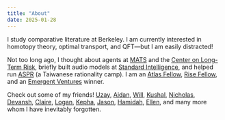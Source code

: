 ```yaml
---
title: "About"
date: 2025-01-28
---
```


I study comparative literature at Berkeley. I am currently interested in homotopy theory, optimal transport, and QFT—but I am easily distracted!

Not too long ago, I thought about agents at [MATS](https://matsprogram.org) and the [Center on Long-Term Risk](https://longtermrisk.org), briefly built audio models at [Standard Intelligence](https://si.inc), and helped run [ASPR](https://aspr.camp) (a Taiwanese rationality camp). I am an [Atlas Fellow](https://atlasfellowship.org), [Rise Fellow](https://www.risefortheworld.org/), and an [Emergent Ventures](https://www.mercatus.org/emergent-ventures) winner.

Check out some of my friends! [Uzay](https://uzpg.me), [Aidan](https://aidanjs.com), [Will](https://willhath.com), [Kushal](https://kushalthaman.github.io/), [Nicholas](https://nicholascc.github.io/), [Devansh](https://devanshpanda.com), [Claire](https://clairebookworm.com), [Logan](https://logangraves.com), [Kepha](https://kephasher.com/), [Jason](https://jasonhausenloy.com), [Hamidah](https://hamidah.me), [Ellen](https://stanford.edu/~ellenjxu/), and many more whom I have inevitably forgotten.
